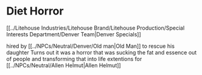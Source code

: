 # Diet Horror

[[../Litehouse Industries/Litehouse Brand/Litehouse Production/Special Interests Department/Denver Team|Denver Specials]]

hired by [[../NPCs/Neutral/Denver/Old man|Old Man]] to rescue his daughter
Turns out it was a horror that was sucking the fat and essence out of people and transforming that into life extentions for [[../NPCs/Neutral/Allen Helmut|Allen Helmut]]